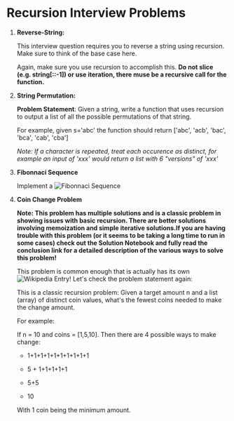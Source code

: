 # Recursion Interview Problems

1. **Reverse-String:**

    This interview question requires you to reverse a string using recursion. Make sure to think of the base case here.

    Again, make sure you use recursion to accomplish this. **Do not slice (e.g. string[::-1]) or use iteration, there muse be a recursive call for the function.**

2. **String Permutation:**

   **Problem Statement**: Given a string, write a function that uses recursion to output a list of all the possible permutations of that string.

   For example, given s='abc' the function should return ['abc', 'acb', 'bac', 'bca', 'cab', 'cba']

   *Note: If a character is repeated, treat each occurence as distinct, for example an input of 'xxx' would return a list with 6 "versions" of 'xxx'*

3. **Fibonnaci Sequence**
   
   Implement a ![Fibonnaci Sequence](https://en.wikipedia.org/wiki/Fibonacci_number)
 
4. **Coin Change Problem**

   **Note: This problem has multiple solutions and is a classic problem in showing issues with basic recursion. There are better solutions involving memoization and simple iterative solutions.If you are having trouble with this problem (or it seems to be taking a long time to run in some cases) check out the Solution Notebook and fully read the conclusion link for a detailed description of the various ways to solve this problem!**
  
   This problem is common enough that is actually has its own ![Wikipedia Entry](https://en.wikipedia.org/wiki/Change-making_problem)! Let's check the problem statement again:

   This is a classic recursion problem: Given a target amount n and a list (array) of distinct coin values, what's the fewest coins needed to make the change amount.
   
   For example:
   
   If n = 10 and coins = [1,5,10]. Then there are 4 possible ways to make change:

      * 1+1+1+1+1+1+1+1+1+1
   
      * 5 + 1+1+1+1+1
   
      * 5+5
   
      * 10
   
      With 1 coin being the minimum amount.